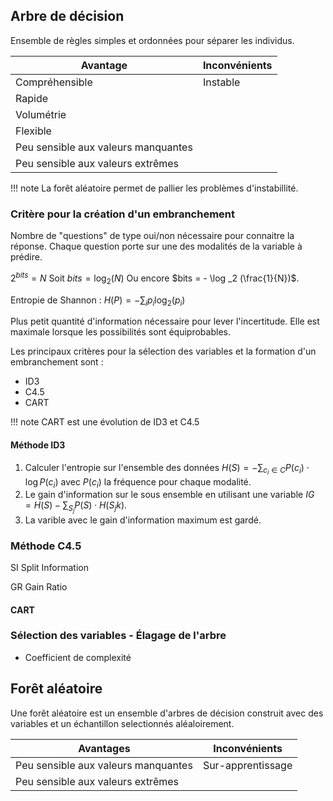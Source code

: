 ## Arbre de décision

Ensemble de règles simples et ordonnées pour séparer les individus.

Avantage                            | Inconvénients 
------------------------------------|---
Compréhensible                      | Instable
Rapide                              |
Volumétrie                          |
Flexible                            |
Peu sensible aux valeurs manquantes |
Peu sensible aux valeurs extrêmes   |

!!! note
    La forêt aléatoire permet de pallier les problèmes d'instabillité.

### Critère pour la création d'un embranchement

Nombre de "questions" de type oui/non nécessaire pour connaitre la réponse. Chaque question porte sur une des modalités de la variable à prédire.

$2^{bits} = N$ Soit $bits = \log _2 (N)$ Ou encore $bits = - \log _2 (\frac{1}{N})$.

Entropie de Shannon : $H(P) = -\sum_i p_i \log _2 (p_i)$

Plus petit quantité d'information nécessaire pour lever l'incertitude. Elle est maximale lorsque les possibilités sont équiprobables.

Les principaux critères pour la sélection des variables et la formation d'un embranchement sont :

* ID3
* C4.5
* CART

!!! note
    CART est une évolution de ID3 et C4.5

#### Méthode ID3

1. Calculer l'entropie sur l'ensemble des données  $H(S) = - \sum_{c_i \in C}{P(c_i) \cdot \log P(c_i)}$ avec $P(c_i)$ la fréquence pour chaque modalité.
2. Le gain d'information sur le sous ensemble en utilisant une variable $IG = H(S) - \sum_{S_j}{P(S) \cdot H(S_jk)}$. 
3. La varible avec le gain d'information maximum est gardé.

### Méthode C4.5

SI Split Information

GR  Gain Ratio

#### CART

### Sélection des variables - Élagage de l'arbre

* Coefficient de complexité

## Forêt aléatoire

Une forêt aléatoire est un ensemble d'arbres de décision construit avec des variables et un échantillon selectionnés aléaloirement.


Avantages                           | Inconvénients
------------------------------------|---
Peu sensible aux valeurs manquantes | Sur-apprentissage
Peu sensible aux valeurs extrêmes   |